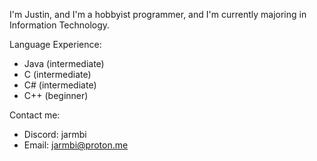 I'm Justin, and I'm a hobbyist programmer, and I'm currently majoring in Information Technology.

Language Experience:
 - Java (intermediate)
 - C (intermediate)
 - C# (intermediate)
 - C++ (beginner) 

Contact me:
 - Discord: jarmbi
 - Email: jarmbi@proton.me

<!---
jarmbi/jarmbi is a ✨ special ✨ repository because its `README.md` (this file) appears on your GitHub profile.
You can click the Preview link to take a look at your changes.
--->
